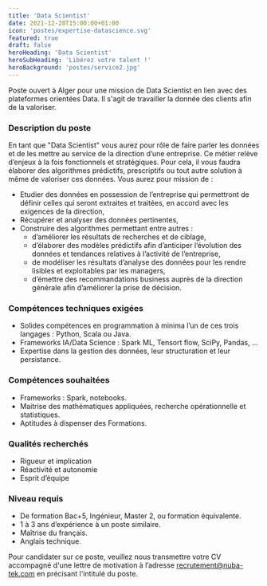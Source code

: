 ```yaml
---
title: 'Data Scientist'
date: 2021-12-28T15:00:00+01:00
icon: 'postes/expertise-datascience.svg'
featured: true
draft: false
heroHeading: 'Data Scientist'
heroSubHeading: 'Libérez votre talent !'
heroBackground: 'postes/service2.jpg'
---
```


Poste ouvert à Alger pour une mission de Data Scientist en lien avec 
des plateformes orientées Data.
Il s'agit de travailler la donnée des clients afin de la valoriser.


### Description du poste


En tant que "Data Scientist" vous aurez pour rôle de faire parler les données et 
de les mettre au service de la direction d’une entreprise. 
Ce métier relève d’enjeux à la fois fonctionnels et stratégiques. 
Pour cela, il vous faudra élaborer des algorithmes prédictifs, 
prescriptifs ou tout autre solution à même de valoriser ces données. 
Vous aurez pour mission de : 


- Etudier des données en possession de l’entreprise qui permettront de définir celles qui seront extraites et traitées, en accord avec les exigences de la direction,
- Récupérer et analyser des données pertinentes,
- Construire des algorithmes permettant entre autres :
    - d’améliorer les résultats de recherches et de ciblage,
    - d’élaborer des modèles prédictifs afin d’anticiper l’évolution des données et tendances relatives à l’activité de l’entreprise,
    - de modéliser les résultats d’analyse des données pour les rendre lisibles et exploitables par les managers,
    - d’émettre des recommandations business auprès de la direction générale afin d’améliorer la prise de décision.


### Compétences techniques exigées


- Solides compétences en programmation à minima l’un de ces trois langages  : Python, Scala ou Java.
- Frameworks IA/Data Science : Spark ML, Tensort flow, SciPy, Pandas, …
- Expertise dans la gestion des données, leur structuration et leur persistance.


### Compétences souhaitées


- Frameworks : Spark, notebooks.
- Maitrise des mathématiques appliquées, recherche opérationnelle et statistiques.
- Aptitudes à dispenser des Formations.


### Qualités recherchés

- Rigueur et implication 
- Réactivité et autonomie
- Esprit d’équipe 



### Niveau requis 

- De formation Bac+5, Ingénieur, Master 2, ou formation équivalente.
- 1 à 3 ans d’expérience à un poste similaire.
- Maîtrise du français.
- Anglais technique.


Pour candidater sur ce poste, veuillez nous transmettre votre CV accompagné d'une lettre 
de motivation à l’adresse recrutement@nuba-tek.com en précisant l'intitulé du poste.


